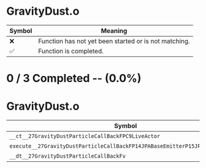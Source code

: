 # GravityDust.o
| Symbol | Meaning 
| ------------- | ------------- 
| :x: | Function has not yet been started or is not matching. 
| :white_check_mark: | Function is completed. 


# 0 / 3 Completed -- (0.0%)
# GravityDust.o
| Symbol | Decompiled? |
| ------------- | ------------- |
| `__ct__27GravityDustParticleCallBackFPC9LiveActor` | :x: |
| `execute__27GravityDustParticleCallBackFP14JPABaseEmitterP15JPABaseParticle` | :x: |
| `__dt__27GravityDustParticleCallBackFv` | :x: |
